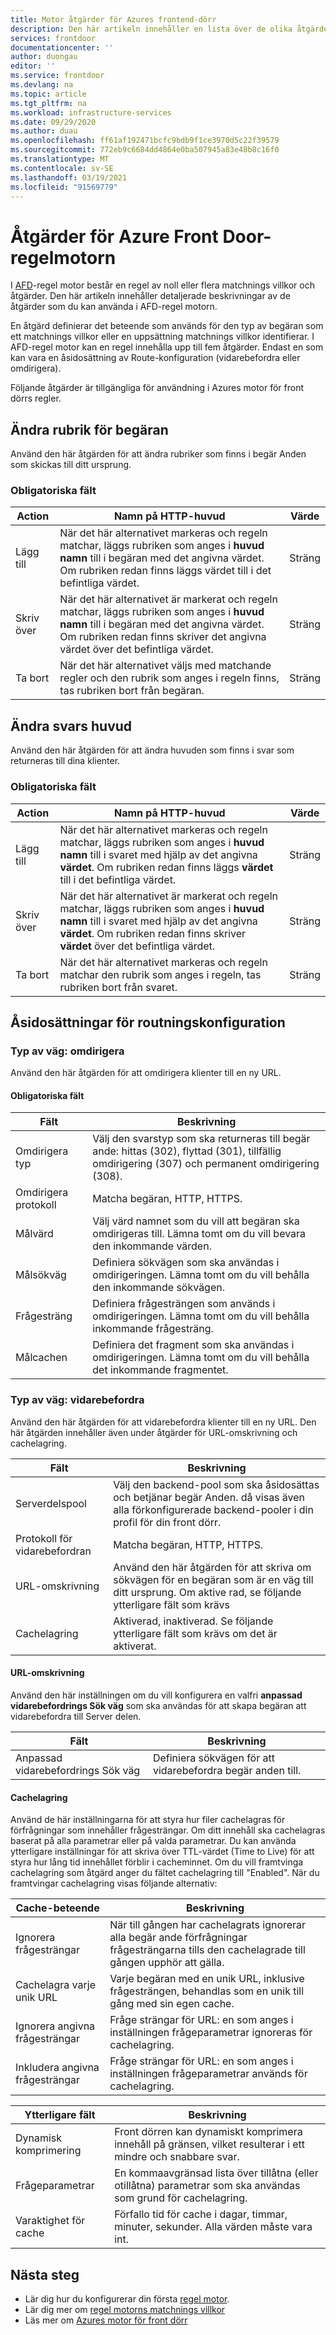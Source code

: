 ```yaml
---
title: Motor åtgärder för Azures frontend-dörr
description: Den här artikeln innehåller en lista över de olika åtgärder som du kan utföra med Azures motor för front dörrs regler.
services: frontdoor
documentationcenter: ''
author: duongau
editor: ''
ms.service: frontdoor
ms.devlang: na
ms.topic: article
ms.tgt_pltfrm: na
ms.workload: infrastructure-services
ms.date: 09/29/2020
ms.author: duau
ms.openlocfilehash: ff61af192471bcfc9bdb9f1ce3970d5c22f39579
ms.sourcegitcommit: 772eb9c6684dd4864e0ba507945a83e48b8c16f0
ms.translationtype: MT
ms.contentlocale: sv-SE
ms.lasthandoff: 03/19/2021
ms.locfileid: "91569779"
---
```

# <a name="azure-front-door-rules-engine-actions"></a>Åtgärder för Azure Front Door-regelmotorn

I [AFD](front-door-rules-engine.md)-regel motor består en regel av noll eller flera matchnings villkor och åtgärder. Den här artikeln innehåller detaljerade beskrivningar av de åtgärder som du kan använda i AFD-regel motorn.

En åtgärd definierar det beteende som används för den typ av begäran som ett matchnings villkor eller en uppsättning matchnings villkor identifierar. I AFD-regel motor kan en regel innehålla upp till fem åtgärder. Endast en som kan vara en åsidosättning av Route-konfiguration (vidarebefordra eller omdirigera).

Följande åtgärder är tillgängliga för användning i Azures motor för front dörrs regler.  

## <a name="modify-request-header"></a>Ändra rubrik för begäran

Använd den här åtgärden för att ändra rubriker som finns i begär Anden som skickas till ditt ursprung.

### <a name="required-fields"></a>Obligatoriska fält

Action | Namn på HTTP-huvud | Värde
-------|------------------|------
Lägg till | När det här alternativet markeras och regeln matchar, läggs rubriken som anges i **huvud namn** till i begäran med det angivna värdet. Om rubriken redan finns läggs värdet till i det befintliga värdet. | Sträng
Skriv över | När det här alternativet är markerat och regeln matchar, läggs rubriken som anges i **huvud namn** till i begäran med det angivna värdet. Om rubriken redan finns skriver det angivna värdet över det befintliga värdet. | Sträng
Ta bort | När det här alternativet väljs med matchande regler och den rubrik som anges i regeln finns, tas rubriken bort från begäran. | Sträng

## <a name="modify-response-header"></a>Ändra svars huvud

Använd den här åtgärden för att ändra huvuden som finns i svar som returneras till dina klienter.

### <a name="required-fields"></a>Obligatoriska fält

Action | Namn på HTTP-huvud | Värde
-------|------------------|------
Lägg till | När det här alternativet markeras och regeln matchar, läggs rubriken som anges i **huvud namn** till i svaret med hjälp av det angivna **värdet**. Om rubriken redan finns läggs **värdet** till i det befintliga värdet. | Sträng
Skriv över | När det här alternativet är markerat och regeln matchar, läggs rubriken som anges i **huvud namn** till i svaret med hjälp av det angivna **värdet**. Om rubriken redan finns skriver **värdet** över det befintliga värdet. | Sträng
Ta bort | När det här alternativet markeras och regeln matchar den rubrik som anges i regeln, tas rubriken bort från svaret. | Sträng

## <a name="route-configuration-overrides"></a>Åsidosättningar för routningskonfiguration 

### <a name="route-type-redirect"></a>Typ av väg: omdirigera

Använd den här åtgärden för att omdirigera klienter till en ny URL. 

#### <a name="required-fields"></a>Obligatoriska fält

Fält | Beskrivning 
------|------------
Omdirigera typ | Välj den svarstyp som ska returneras till begär ande: hittas (302), flyttad (301), tillfällig omdirigering (307) och permanent omdirigering (308).
Omdirigera protokoll | Matcha begäran, HTTP, HTTPS.
Målvärd | Välj värd namnet som du vill att begäran ska omdirigeras till. Lämna tomt om du vill bevara den inkommande värden.
Målsökväg | Definiera sökvägen som ska användas i omdirigeringen. Lämna tomt om du vill behålla den inkommande sökvägen.  
Frågesträng | Definiera frågesträngen som används i omdirigeringen. Lämna tomt om du vill behålla inkommande frågesträng. 
Målcachen | Definiera det fragment som ska användas i omdirigeringen. Lämna tomt om du vill behålla det inkommande fragmentet. 


### <a name="route-type-forward"></a>Typ av väg: vidarebefordra

Använd den här åtgärden för att vidarebefordra klienter till en ny URL. Den här åtgärden innehåller även under åtgärder för URL-omskrivning och cachelagring. 

Fält | Beskrivning 
------|------------
Serverdelspool | Välj den backend-pool som ska åsidosättas och betjänar begär Anden. då visas även alla förkonfigurerade backend-pooler i din profil för din front dörr. 
Protokoll för vidarebefordran | Matcha begäran, HTTP, HTTPS.
URL-omskrivning | Använd den här åtgärden för att skriva om sökvägen för en begäran som är en väg till ditt ursprung. Om aktive rad, se följande ytterligare fält som krävs
Cachelagring | Aktiverad, inaktiverad. Se följande ytterligare fält som krävs om det är aktiverat. 

#### <a name="url-rewrite"></a>URL-omskrivning

Använd den här inställningen om du vill konfigurera en valfri **anpassad vidarebefordrings Sök väg** som ska användas för att skapa begäran att vidarebefordra till Server delen.

Fält | Beskrivning 
------|------------
Anpassad vidarebefordrings Sök väg | Definiera sökvägen för att vidarebefordra begär anden till. 

#### <a name="caching"></a>Cachelagring

Använd de här inställningarna för att styra hur filer cachelagras för förfrågningar som innehåller frågesträngar. Om ditt innehåll ska cachelagras baserat på alla parametrar eller på valda parametrar. Du kan använda ytterligare inställningar för att skriva över TTL-värdet (Time to Live) för att styra hur lång tid innehållet förblir i cacheminnet. Om du vill framtvinga cachelagring som åtgärd anger du fältet cachelagring till "Enabled". När du framtvingar cachelagring visas följande alternativ: 

Cache-beteende |  Beskrivning              
---------------|----------------
Ignorera frågesträngar | När till gången har cachelagrats ignorerar alla begär ande förfrågningar frågesträngarna tills den cachelagrade till gången upphör att gälla.
Cachelagra varje unik URL | Varje begäran med en unik URL, inklusive frågesträngen, behandlas som en unik till gång med sin egen cache.
Ignorera angivna frågesträngar | Fråge strängar för URL: en som anges i inställningen frågeparametrar ignoreras för cachelagring.
Inkludera angivna frågesträngar | Fråge strängar för URL: en som anges i inställningen frågeparametrar används för cachelagring.

Ytterligare fält |  Beskrivning 
------------------|---------------
Dynamisk komprimering | Front dörren kan dynamiskt komprimera innehåll på gränsen, vilket resulterar i ett mindre och snabbare svar.
Frågeparametrar | En kommaavgränsad lista över tillåtna (eller otillåtna) parametrar som ska användas som grund för cachelagring.
Varaktighet för cache | Förfallo tid för cache i dagar, timmar, minuter, sekunder. Alla värden måste vara int. 

## <a name="next-steps"></a>Nästa steg

- Lär dig hur du konfigurerar din första [regel motor](front-door-tutorial-rules-engine.md). 
- Lär dig mer om [regel motorns matchnings villkor](front-door-rules-engine-match-conditions.md)
- Läs mer om [Azures motor för front dörr](front-door-rules-engine.md)
